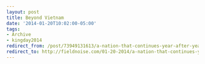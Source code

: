 ```yaml
---
layout: post 
title: Beyond Vietnam 
date: '2014-01-20T10:02:00-05:00' 
tags: 
- Archive 
- kingday2014 
redirect_from: /post/73949131613/a-nation-that-continues-year-after-year-to-spend/
redirect_to: http://fieldnoise.com/01-20-2014/a-nation-that-continues-year-after-year-to-spend/
---
```



